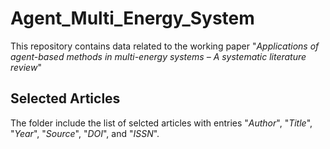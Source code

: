 # Agent_Multi_Energy_System
This repository contains data related to the working paper "*Applications of agent-based methods in multi-energy systems – A systematic literature review*"

## Selected Articles 
The folder include the list of selcted articles with entries "*Author*", "*Title*", "*Year*", "*Source*", "*DOI*", and "*ISSN*".
